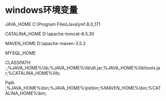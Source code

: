 # windows环境变量

JAVA_HOME
C:\Program Files\Java\jre1.8.0_171


CATALINA_HOME
D:\apache-tomcat-8.5.30


MAVEN_HOME
D:\apache-maven-3.5.2


MYSQL_HOME



CLASSPATH
.;%JAVA_HOME%\lib;%JAVA_HOME%\lib\dt.jar;%JAVA_HOME%\lib\tools.jar;%CATALINA_HOME%\lib;



Path
;%JAVA_HOME%\bin;%JAVA_HOME%\jre\bin;%MAVEN_HOME%\bin;%CATALINA_HOME%\bin;
